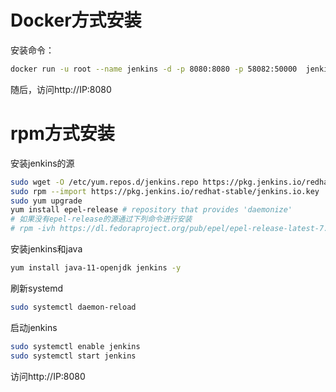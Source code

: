 # Docker方式安装

安装命令：

```bash
docker run -u root --name jenkins -d -p 8080:8080 -p 58082:50000  jenkinsci/blueocean 
```

随后，访问http://IP:8080

# rpm方式安装

安装jenkins的源

```bash
sudo wget -O /etc/yum.repos.d/jenkins.repo https://pkg.jenkins.io/redhat-stable/jenkins.repo --no-check-certificate
sudo rpm --import https://pkg.jenkins.io/redhat-stable/jenkins.io.key
sudo yum upgrade
yum install epel-release # repository that provides 'daemonize'
# 如果没有epel-release的源通过下列命令进行安装
# rpm -ivh https://dl.fedoraproject.org/pub/epel/epel-release-latest-7.noarch.rpm
```

安装jenkins和java

```bash
yum install java-11-openjdk jenkins -y
```

刷新systemd

```bash
sudo systemctl daemon-reload
```

启动jenkins

```bash
sudo systemctl enable jenkins
sudo systemctl start jenkins
```

访问http://IP:8080
